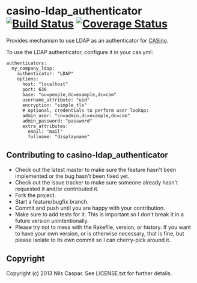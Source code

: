 # casino-ldap_authenticator [![Build Status](https://travis-ci.org/rbCAS/casino-ldap_authenticator.png?branch=master)](https://travis-ci.org/rbCAS/casino-ldap_authenticator) [![Coverage Status](https://coveralls.io/repos/rbCAS/casino-ldap_authenticator/badge.png)](https://coveralls.io/r/rbCAS/casino-ldap_authenticator)

Provides mechanism to use LDAP as an authenticator for [CASino](https://github.com/rbCAS/CASino).

To use the LDAP authenticator, configure it in your cas.yml:

    authenticators:
      my_company_ldap:
        authenticator: "LDAP"
        options:
          host: "localhost"
          port: 636
          base: "ou=people,dc=example,dc=com"
          username_attribute: "uid"
          encryption: "simple_tls"
          # optional, credentials to perform user lookup:
          admin_user: "cn=admin,dc=example,dc=com"
          admin_password: "password"
          extra_attributes:
            email: "mail"
            fullname: "displayname"

## Contributing to casino-ldap_authenticator

* Check out the latest master to make sure the feature hasn't been implemented or the bug hasn't been fixed yet.
* Check out the issue tracker to make sure someone already hasn't requested it and/or contributed it.
* Fork the project.
* Start a feature/bugfix branch.
* Commit and push until you are happy with your contribution.
* Make sure to add tests for it. This is important so I don't break it in a future version unintentionally.
* Please try not to mess with the Rakefile, version, or history. If you want to have your own version, or is otherwise necessary, that is fine, but please isolate to its own commit so I can cherry-pick around it.

## Copyright

Copyright (c) 2013 Nils Caspar. See LICENSE.txt
for further details.
